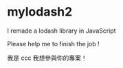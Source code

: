 # mylodash2

I remade a lodash library in JavaScript

Please help me to finish the job !

我是 ccc 我想參與你的專案！
